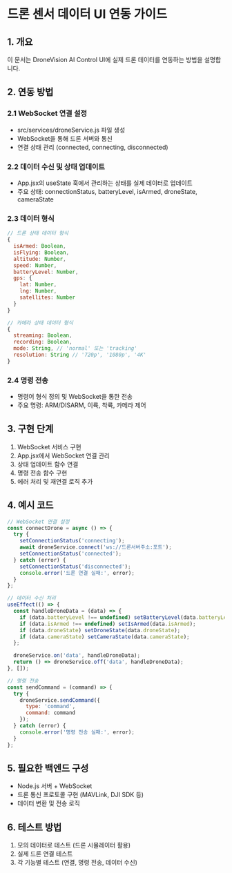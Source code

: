 # 드론 센서 데이터 UI 연동 가이드

## 1. 개요
이 문서는 DroneVision AI Control UI에 실제 드론 데이터를 연동하는 방법을 설명합니다.

## 2. 연동 방법

### 2.1 WebSocket 연결 설정
- src/services/droneService.js 파일 생성
- WebSocket을 통해 드론 서버와 통신
- 연결 상태 관리 (connected, connecting, disconnected)

### 2.2 데이터 수신 및 상태 업데이트
- App.jsx의 useState 훅에서 관리하는 상태를 실제 데이터로 업데이트
- 주요 상태: connectionStatus, batteryLevel, isArmed, droneState, cameraState

### 2.3 데이터 형식
```javascript
// 드론 상태 데이터 형식
{
  isArmed: Boolean,
  isFlying: Boolean,
  altitude: Number,
  speed: Number,
  batteryLevel: Number,
  gps: {
    lat: Number,
    lng: Number,
    satellites: Number
  }
}

// 카메라 상태 데이터 형식
{
  streaming: Boolean,
  recording: Boolean,
  mode: String, // 'normal' 또는 'tracking'
  resolution: String // '720p', '1080p', '4K'
}
```

### 2.4 명령 전송
- 명령어 형식 정의 및 WebSocket을 통한 전송
- 주요 명령: ARM/DISARM, 이륙, 착륙, 카메라 제어

## 3. 구현 단계

1. WebSocket 서비스 구현
2. App.jsx에서 WebSocket 연결 관리
3. 상태 업데이트 함수 연결
4. 명령 전송 함수 구현
5. 에러 처리 및 재연결 로직 추가

## 4. 예시 코드

```javascript
// WebSocket 연결 설정
const connectDrone = async () => {
  try {
    setConnectionStatus('connecting');
    await droneService.connect('ws://드론서버주소:포트');
    setConnectionStatus('connected');
  } catch (error) {
    setConnectionStatus('disconnected');
    console.error('드론 연결 실패:', error);
  }
};

// 데이터 수신 처리
useEffect(() => {
  const handleDroneData = (data) => {
    if (data.batteryLevel !== undefined) setBatteryLevel(data.batteryLevel);
    if (data.isArmed !== undefined) setIsArmed(data.isArmed);
    if (data.droneState) setDroneState(data.droneState);
    if (data.cameraState) setCameraState(data.cameraState);
  };

  droneService.on('data', handleDroneData);
  return () => droneService.off('data', handleDroneData);
}, []);

// 명령 전송
const sendCommand = (command) => {
  try {
    droneService.sendCommand({
      type: 'command',
      command: command
    });
  } catch (error) {
    console.error('명령 전송 실패:', error);
  }
};
```

## 5. 필요한 백엔드 구성

- Node.js 서버 + WebSocket
- 드론 통신 프로토콜 구현 (MAVLink, DJI SDK 등)
- 데이터 변환 및 전송 로직

## 6. 테스트 방법

1. 모의 데이터로 테스트 (드론 시뮬레이터 활용)
2. 실제 드론 연결 테스트
3. 각 기능별 테스트 (연결, 명령 전송, 데이터 수신)
